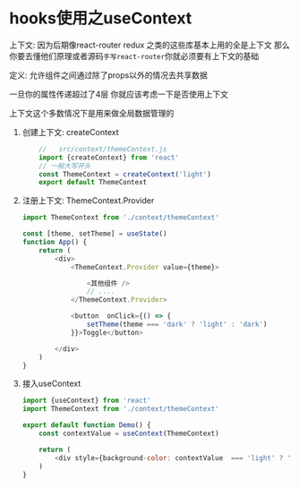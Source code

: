# hooks使用之useContext

上下文: 因为后期像react-router redux 之类的这些库基本上用的全是上下文
那么你要去懂他们原理或者源码`手写react-router`你就必须要有上下文的基础

定义: 允许组件之间通过除了props以外的情况去共享数据

一旦你的属性传递超过了4层 你就应该考虑一下是否使用上下文

上下文这个多数情况下是用来做全局数据管理的

1. 创建上下文: createContext
    ```js
        //   src/context/themeContext.js
        import {createContext} from 'react'
        // 一般大写开头
        const ThemeContext = createContext('light')
        export default ThemeContext
    ```
2. 注册上下文: ThemeContext.Provider
    ```js
    import ThemeContext from './context/themeContext'

    const [theme, setTheme] = useState()
    function App() {
        return (
            <div>
                <ThemeContext.Provider value={theme}>

                    <其他组件 />
                    // ....
                </ThemeContext.Provider>

                <button  onClick={() => {
                    setTheme(theme === 'dark' ? 'light' : 'dark')
                }}>Toggle</button>

            </div>
        )
    }
    ```
3. 接入useContext
    ```js
    import {useContext} from 'react'
    import ThemeContext from './context/themeContext'

    export default function Demo() {
        const contextValue = useContext(ThemeContext)

        return (
            <div style={background-color: contextValue  === 'light' ? 'xxxx' : 'YYY'}></div>
        )
    }